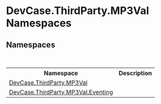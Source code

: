 # DevCase.ThirdParty.MP3Val Namespaces
 




## Namespaces
&nbsp;<table><tr><th>Namespace</th><th>Description</th></tr><tr><td><a href="N_DevCase_ThirdParty_MP3Val">DevCase.ThirdParty.MP3Val</a></td><td></td></tr><tr><td><a href="N_DevCase_ThirdParty_MP3Val_Eventing">DevCase.ThirdParty.MP3Val.Eventing</a></td><td></td></tr></table>&nbsp;
